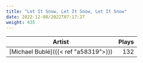```yaml
---
title: "Let It Snow, Let It Snow, Let It Snow"
date: 2022-12-08/2022T07:17:27
weight: 435
---
```




 Artist | Plays 
----- | -----:
[Michael Bublé]({{< ref "a58319">}}) | 132
